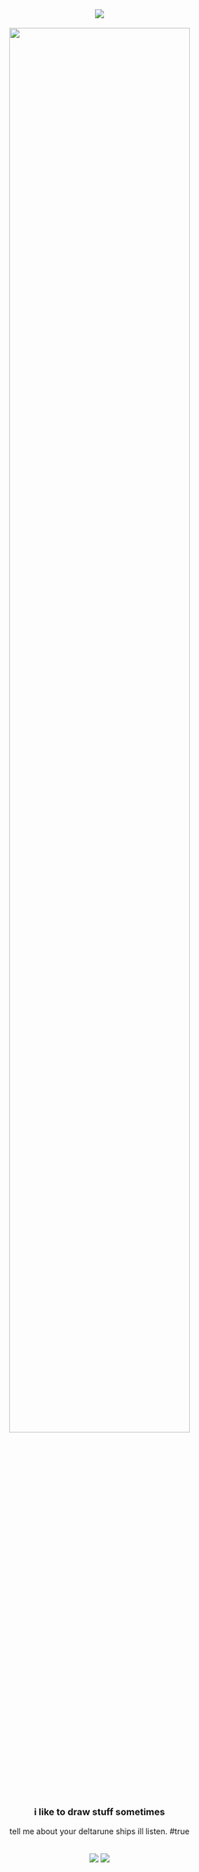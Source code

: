 <div align="center">
  <img src="https://visitor-badge.laobi.icu/badge?page_id=polymikez.visitor-badge&left_color=green&right_color=lightgrey&left_text=pluey-euthanasia-funds ">
  <br>
  <br>
   <img src="https://github.com/polymikez/images/blob/main/ezgif.com-animated-gif-maker%20(1).gif?raw=true" width="80%" height="auto">
  <br>
  <br>
  <h3>i like to draw stuff sometimes</h3>
  <p>tell me about your deltarune ships ill listen. #true</p>
  <br>
  <img src="https://github.com/polymikez/images/blob/main/ezgif.com-animated-gif-maker%20(3).gif?raw=true">
  <img src="https://github.com/polymikez/images/blob/main/ezgif.com-animated-gif-maker%20(2).gif?raw=true">
</div>
